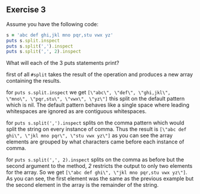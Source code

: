 ## Exercise 3

Assume you have the following code:

```ruby
s = 'abc def ghi,jkl mno pqr,stu vwx yz'
puts s.split.inspect
puts s.split(',').inspect
puts s.split(',', 2).inspect
```
What will each of the 3 puts statements print?

first of all ```#split``` takes the result of the operation and produces a new array containing the results.

for ```puts s.split.inspect``` we get ```[\"abc\", \"def\", \"ghi,jkl\", \"mno\", \"pqr,stu\", \"vwx\", \"yz\"]```
this split on the default pattern which is nil.  The default pattern behaves like a single space where leading 
whitespaces are ignored as are contiguous whitespaces.

for ```puts s.split(',').inspect``` splits on the comma pattern which would split the string on every instance of comma.  Thus
the result is ```[\"abc def ghi\", \"jkl mno pqr\", \"stu vwx yz\"]``` as you can see the array elements are grouped by what
characters came before each instance of comma.

for ```puts s.split(',', 2).inspect``` splits on the comma as before but the second argument to the method, _2_ restricts the
output to only two elements for the array.  So we get ```[\"abc def ghi\", \"jkl mno pqr,stu vwx yz\"]```.  As you can see, the
first element was the same as the previous example but the second element in the array is the remainder of the string.